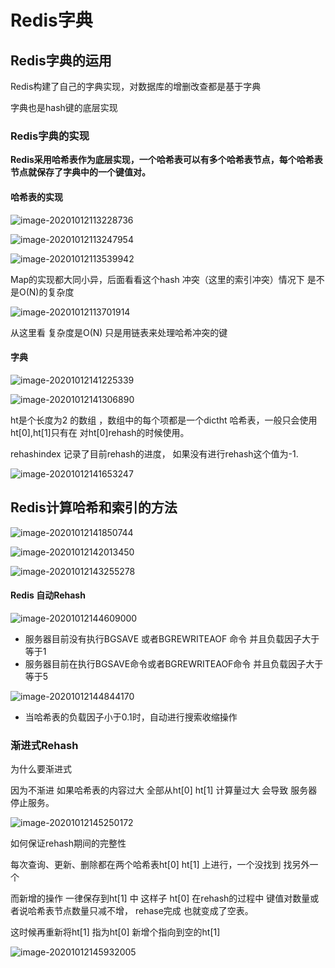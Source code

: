 # Redis字典

## Redis字典的运用

Redis构建了自己的字典实现，对数据库的增删改查都是基于字典

字典也是hash键的底层实现

### Redis字典的实现

**Redis采用哈希表作为底层实现，一个哈希表可以有多个哈希表节点，每个哈希表节点就保存了字典中的一个键值对。**



#### 哈希表的实现

![image-20201012113228736](assets/image-20201012113228736.png)

![image-20201012113247954](assets/image-20201012113247954.png)

![image-20201012113539942](assets/image-20201012113539942.png)

Map的实现都大同小异，后面看看这个hash 冲突（这里的索引冲突）情况下 是不是O(N)的复杂度

![image-20201012113701914](assets/image-20201012113701914.png)

从这里看 复杂度是O(N) 只是用链表来处理哈希冲突的键

#### 字典

![image-20201012141225339](assets/image-20201012141225339.png)

![image-20201012141306890](assets/image-20201012141306890.png)

ht是个长度为2 的数组 ，数组中的每个项都是一个dictht 哈希表，一般只会使用ht[0],ht[1]只有在 对ht[0]rehash的时候使用。

rehashindex 记录了目前rehash的进度， 如果没有进行rehash这个值为-1.

![image-20201012141653247](assets/image-20201012141653247.png)

## Redis计算哈希和索引的方法

![image-20201012141850744](assets/image-20201012141850744.png)

![image-20201012142013450](assets/image-20201012142013450.png)

![image-20201012143255278](assets/image-20201012143255278.png)

#### Redis 自动Rehash

![image-20201012144609000](assets/image-20201012144609000.png)

- 服务器目前没有执行BGSAVE 或者BGREWRITEAOF 命令 并且负载因子大于等于1
- 服务器目前在执行BGSAVE命令或者BGREWRITEAOF命令 并且负载因子大于等于5

![image-20201012144844170](assets/image-20201012144844170.png)

- 当哈希表的负载因子小于0.1时，自动进行搜索收缩操作



### 渐进式Rehash

为什么要渐进式

因为不渐进 如果哈希表的内容过大 全部从ht[0] ht[1] 计算量过大 会导致 服务器停止服务。



![image-20201012145250172](assets/image-20201012145250172.png)

如何保证rehash期间的完整性 

每次查询、更新、删除都在两个哈希表ht[0] ht[1] 上进行，一个没找到 找另外一个

而新增的操作 一律保存到ht[1] 中 这样子  ht[0] 在rehash的过程中 键值对数量或者说哈希表节点数量只减不增， rehase完成 也就变成了空表。

这时候再重新将ht[1] 指为ht[0] 新增个指向到空的ht[1]







![image-20201012145932005](assets/image-20201012145932005.png)